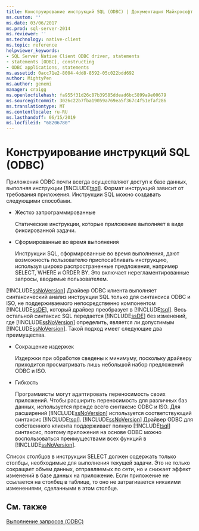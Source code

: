 ```yaml
---
title: Конструирование инструкций SQL (ODBC) | Документация Майкрософт
ms.custom: ''
ms.date: 03/06/2017
ms.prod: sql-server-2014
ms.reviewer: ''
ms.technology: native-client
ms.topic: reference
helpviewer_keywords:
- SQL Server Native Client ODBC driver, statements
- statements [ODBC], constructing
- ODBC applications, statements
ms.assetid: 0acc71e2-8004-4dd8-8592-05c022bdd692
author: MightyPen
ms.author: genemi
manager: craigg
ms.openlocfilehash: fa955f31d26c87b39585ddead6bc5899a9e00679
ms.sourcegitcommit: 3026c22b7fba19059a769ea5f367c4f51efaf286
ms.translationtype: MT
ms.contentlocale: ru-RU
ms.lasthandoff: 06/15/2019
ms.locfileid: "68206780"
---
```

# <a name="constructing-an-sql-statement-odbc"></a>Конструирование инструкций SQL (ODBC)
  Приложения ODBC почти всегда осуществляют доступ к базе данных, выполняя инструкции [!INCLUDE[tsql](../../includes/tsql-md.md)]. Формат инструкций зависит от требования приложения. Инструкции SQL можно создавать следующими способами.  
  
-   Жестко запрограммированные  
  
     Статические инструкции, которые приложение выполняет в виде фиксированной задачи.  
  
-   Сформированные во время выполнения  
  
     Инструкции SQL, сформированные во время выполнения, дают возможность пользователю приспосабливать инструкцию, используя широко распространенные предложения, например SELECT, WHERE и ORDER BY. Это включает нерегламентированные запросы, вводимые пользователем.  
  
 [!INCLUDE[ssNoVersion](../../includes/ssnoversion-md.md)] Драйвер ODBC клиента выполняет синтаксический анализ инструкции SQL только для синтаксиса ODBC и ISO, не поддерживаемого непосредственно компонентом [!INCLUDE[ssDE](../../includes/ssde-md.md)], который драйвер преобразует в [!INCLUDE[tsql](../../includes/tsql-md.md)]. Весь остальной синтаксис SQL передается [!INCLUDE[ssDE](../../includes/ssde-md.md)] без изменений, где [!INCLUDE[ssNoVersion](../../includes/ssnoversion-md.md)] определить, является ли допустимым [!INCLUDE[ssNoVersion](../../includes/ssnoversion-md.md)]. Такой подход имеет следующие два преимущества.  
  
-   Сокращение издержек  
  
     Издержки при обработке сведены к минимуму, поскольку драйверу приходится просматривать лишь небольшой набор предложений ODBC и ISO.  
  
-   Гибкость  
  
     Программисты могут адаптировать переносимость своих приложений. Чтобы расширить переносимость для различных баз данных, используется прежде всего синтаксис ODBC и ISO. Для расширений [!INCLUDE[ssNoVersion](../../includes/ssnoversion-md.md)] используется соответствующий синтаксис [!INCLUDE[tsql](../../includes/tsql-md.md)]. [!INCLUDE[ssNoVersion](../../includes/ssnoversion-md.md)] Драйвер ODBC для собственного клиента поддерживает полную [!INCLUDE[tsql](../../includes/tsql-md.md)] синтаксис, поэтому приложения на основе ODBC можно воспользоваться преимуществами всех функций в [!INCLUDE[ssNoVersion](../../includes/ssnoversion-md.md)].  
  
 Список столбцов в инструкции SELECT должен содержать только столбцы, необходимые для выполнения текущей задачи. Это не только сокращает объем данных, отправляемых по сети, но и снижает эффект изменений в базе данных на приложение. Если приложение не ссылается на столбец в таблице, то оно не затрагивается никакими изменениями, сделанными в этом столбце.  
  
## <a name="see-also"></a>См. также  
 [Выполнение запросов &#40;ODBC&#41;](executing-queries-odbc.md)  
  
  
